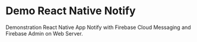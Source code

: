 # Demo React Native Notify

Demonstration React Native App Notify with Firebase Cloud Messaging and Firebase Admin on Web Server.
